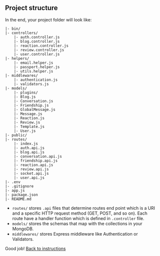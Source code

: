 ## Project structure

In the end, your project folder will look like:

```
|- bin/
|- controllers/
    |- auth.controller.js
    |- blog.controller.js
    |- reaction.controller.js
    |- review.controller.js
    |- user.controller.js
|- helpers/
    |- email.helper.js
    |- passport.helper.js
    |- utils.helper.js
|- middlewares/
    |- authentication.js
    |- validators.js
|- models/
    |- plugins/
    |- Blog.js
    |- Conversation.js
    |- Friendship.js
    |- GlobalMessage.js
    |- Message.js
    |- Reaction.js
    |- Review.js
    |- Template.js
    |- User.js
|- public/
|- routes/
    |- index.js
    |- auth.api.js
    |- blog.api.js
    |- conversation.api.js
    |- friendship.api.js
    |- reaction.api.js
    |- review.api.js
    |- socket.api.js
    |- user.api.js
|- .env
|- .gitignore
|- app.js
|- package.json
|- README.md
```

- `routes/` stores `.api` files that determine routes end point which is a URI and a specific HTTP request method (GET, POST, and so on). Each route have a handler function which is defined in `.controller` file.
- `models/` stores the schemas that map with the collections in your MongoDB.
- `middlewares/` stores Express middleware like Authentication or Validators.

Good job! [Back to instructions](/README.md)